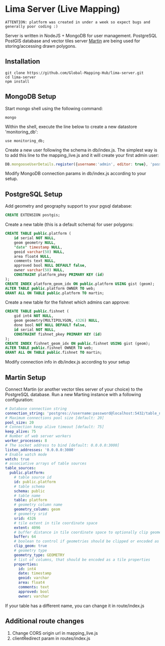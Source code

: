 # Lima Server (Live Mapping)

```shell
ATTENTION: platform was created in under a week so expect bugs and generally poor coding :)
```

Server is written in NodeJS + MongoDB for user management. PostgreSQL PostGIS database and vector tiles server [Martin](https://github.com/urbica/martin/) are being used for storing/accessing drawn polygons.


## Installation
```shell
git clone https://github.com/Global-Mapping-Hub/lima-server.git
cd lima-server
npm install
```


## MongoDB Setup
Start mongo shell using the following command:

```shell
mongo
```

Within the shell, execute the line below to create a new datastore 'monitoring_db':
```shell
use monitoring_db;
```

Create a new user following the schema in db/index.js. The simplest way is to add this line to the mapping_live.js and it will create your first admin user:
```js
DB.mongooseUserDetails.register({username:'admin', editor: true}, 'password');
```

Modify MongoDB connection params in db/index.js according to your setup.


## PostgreSQL Setup
Add geometry and geography support to your pgsql database:
```sql
CREATE EXTENSION postgis;
```

Create a new table (this is a default schema) for user polygons:
```sql
CREATE TABLE public.platform (
	id serial NOT NULL,
	geom geometry NULL,
	"date" timestamp NULL,
	geoid varchar(50) NULL,
	area float4 NULL,
	comments text NULL,
	approved bool NULL DEFAULT false,
	owner varchar(50) NULL,
	CONSTRAINT platform_pkey PRIMARY KEY (id)
);
CREATE INDEX platform_geom_idx ON public.platform USING gist (geom);
ALTER TABLE public.platform OWNER TO web;
GRANT ALL ON TABLE public.platform TO martin;
```

Create a new table for the fishnet which admins can approve:
```sql
CREATE TABLE public.fishnet (
	gid int4 NOT NULL,
	geom geometry(MULTIPOLYGON, 4326) NULL,
	done bool NOT NULL DEFAULT false,
	id serial NOT NULL,
	CONSTRAINT fishnet_pkey PRIMARY KEY (id)
);
CREATE INDEX fishnet_geom_idx ON public.fishnet USING gist (geom);
ALTER TABLE public.fishnet OWNER TO web;
GRANT ALL ON TABLE public.fishnet TO martin;
```

Modify connection info in db/index.js according to your setup

## Martin Setup
Connect Martin (or another vector tiles server of your choice) to the PostgreSQL database.
Run a new Marting instance with a following configuration:
```yaml
# Database connection string
connection_string: 'postgres://username:password@localhost:5432/table_name'
# Maximum connections pool size [default: 20]
pool_size: 20
# Connection keep alive timeout [default: 75]
keep_alive: 75
# Number of web server workers
worker_processes: 8
# The socket address to bind [default: 0.0.0.0:3000]
listen_addresses: '0.0.0.0:3000'
# Enable watch mode
watch: true
# associative arrays of table sources
table_sources:
  public.platform:
    # table source id
    id: public.platform
    # table schema
    schema: public
    # table name
    table: platform
    # geometry column name
    geometry_column: geom
    # geometry srid
    srid: 4326
    # tile extent in tile coordinate space
    extent: 4096
    # buffer distance in tile coordinate space to optionally clip geometries
    buffer: 64
    # boolean to control if geometries should be clipped or encoded as is
    clip_geom: true
    # geometry type
    geometry_type: GEOMETRY
    # list of columns, that should be encoded as a tile properties
    properties:
      id: int4
      date: timestamp
      geoid: varchar
      area: float4
      comments: text
      approved: bool
      owner: varchar
```

If your table has a different name, you can change it in route/index.js

## Additional route changes
1) Change CORS origin url in mapping_live.js
2) clientRedirect param in routes/index.js